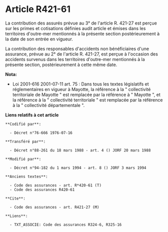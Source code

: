 # Article R421-61

La contribution des assurés prévue au 3° de l'article R. 421-27 est perçue sur les primes et cotisations définies audit
article et émises dans les territoires d'outre-mer mentionnés à la présente section postérieurement à la date de son entrée
en vigueur.

La contribution des responsables d'accidents non bénéficiaires d'une assurance, prévue au 2° de l'article R. 421-27, est
perçue à l'occasion des accidents survenus dans les territoires d'outre-mer mentionnés à la présente section, postérieurement
à cette même date.

**Nota:**

- Loi 2001-616 2001-07-11 art. 75 : Dans tous les textes législatifs et réglementaires en vigueur à Mayotte, la référence à
la " collectivité territoriale de Mayotte " est remplacée par la référence à " Mayotte ", et la référence à la " collectivité
territoriale " est remplacée par la référence à la " collectivité départementale ".

**Liens relatifs à cet article**

	**Codifié par**:

	  - Décret n°76-666 1976-07-16

	**Transféré par**:

	  - Décret n°88-261 du 18 mars 1988 - art. 4 () JORF 20 mars 1988

	**Modifié par**:

	  - Décret n°94-182 du 1 mars 1994 - art. 8 () JORF 3 mars 1994

	**Anciens textes**:

	  - Code des assurances - art. R*420-61 (T)
	  - Code des assurances R420-61

	**Cite**:

	  - Code des assurances - art. R421-27 (M)

	**Liens**:

	  - TXT_ASSOCIE: Code des assurances R324-6, R325-16
